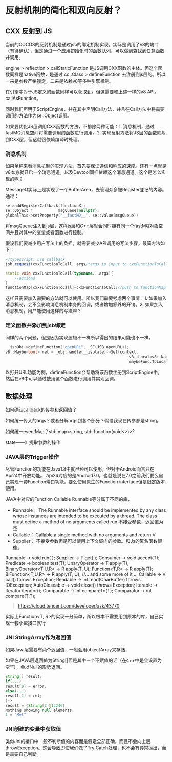 # 反射机制的简化和双向反射？

## CXX 反射到 JS

当前的COCOS的反射机制是通过jsb的绑定机制实现，实际是调用了v8的端口（有待确认），但是通过一个应用初始化时的函数队列，可以做到查找到任意函数并调用。

engine > reflection > callStaticFunction 是JS调用CXX函数的主体。但这个函数同样是native函数，是通过 cc::Class >  defineFunction 去注册到js层的。所以一来是参数严格锁定，二来是依赖v8等多种引擎机制。

在引擎中对于JS定义的函数同样可以获取到。但这需要和上述一样的v8 API。callAsFunction。

同时我们声明了ScriptEngine，并在其中声明Call方法，并且在Call方法中将需要调用的方法作为se::Object调用。

如果要优化JS层调用CXX函数的方法，不排除两种可能：1. 消息机制，通过fastMQ消息空间将需要调用的函数进行调用。2. 实现反射方法将JS层的函数映射到CXX层，但这就很依赖编译时处理。

### **消息机制**

如果单纯来看消息机制的实现方法，首先要保证通信和响应的速度。还有一点就是v8本身就开启一个消息通道，以及Devtool同样依赖这个消息通道。这个是怎么实现的呢？

MessageQ实际上是实现了一个BufferArea，去管理众多被Register登记的内容。通过：

```c++
se->addRegisterCallback(functionX);
se::Object *           msgQueue{nullptr};
globalThis->setProperty("__fastMQ__", se::Value(msgQueue))
```

将msgQueue注入到js层，这样js层和C++层就会同时拥有同一个fastMQ对象空间并且对其中的变量或者函数进行控制。

假设我们要减少用户写法上的负担，就需要减少API调用的写法步骤，最简方法如下：

```typescript
//typescript: use callback 
jsb.request(cxxFunctionToCall, args/*args to input to cxxFunctionToCall*/, callback/*()=>{}*/);
```

```cxx
static void cxxFunctionToCall(typename...args){
    //actions
}
functionMap[cxxFunctionToCall]=cxxFunctionToCall;//push to functionMap
```

这样只需要加入需要的方法就可以使用。所以我们需要考虑两个事情：1. 如果加入消息机制，会不会影响消息机制本身的回调，或者增加额外的开销。2. 如果加入消息机制，用户能使用这样的写法嘛？

### **定义函数并添加到jsb绑定**

同样的两个问题，但是因为实现逻辑不一样所以得出的结果可能也不一样。

```c++
__jsbObj->defineFunction("openURL", _SE(JSB_openURL));
v8::Maybe<bool> ret = _obj.handle(__isolate)->Set(context,
                                                      v8::Local<v8::Name>::Cast(maybeFuncName.ToLocalChecked()),
                                                      maybeFunc.ToLocalChecked());
```

以打开URL功能为例，defineFunction会帮助将该函数注册到ScriptEngine中，然后在v8中可以通过使用这个函数进行调用并实现回调。

## 数据处理

如何确认callback的传参和返回值？

如何统一传入的args？或者分解args到各个部分？假设我现在传参都是string。

如何统一eventMap？std::map<string, std::function(void<>)>?

state——》提取参数的操作

### JAVA层的Trigger操作

尽管Function的功能在Java1.8中就已经可以使用，但对于Android而言只在Api24中开放功能。
Api24对应的是Android7.0。也就是说在7.0之前我们要么自己实现一套Function端口功能，要么使用原生的Function interface但是限定版本使用。

JAVA中对应的Function Callable Runnable等分属于不同的库，
- Runnable： The Runnable interface should be implemented by any class whose instances are intended to be executed by a thread. The class must define a method of no arguments called run.不接受参数，返回值为空
- Callable： Callable<V> a single method with no arguments and return V
- Supplier： 不接受参数但是可以使用上下文域内的参数。和Js的匿名函数很像。

Runnable              -> void run( );
Supplier<T>           -> T get( );
Consumer<T>           -> void accept(T);
Predicate<T>          -> boolean test(T);
UnaryOperator<T>      -> T apply(T);
BinaryOperator<T,U,R> -> R apply(T, U);
Function<T,R>         -> R apply(T);
BiFunction<T,U,R>     -> R apply(T, U);
//... and some more of it ...
Callable<V>           -> V call() throws Exception;
Readable              -> int read(CharBuffer) throws IOException;
AutoCloseable         -> void close() throws Exception;
Iterable<T>           -> Iterator<T> iterator();
Comparable<T>         -> int compareTo(T);
Comparator<T>         -> int compare(T,T);
> https://cloud.tencent.com/developer/ask/43770

实际上Function<T, R>的实现十分简单，所以根本不需要用到原本的库，自己实现一套小型接口就行

### JNI StringArray作为返回值

如果Java层需要有两个返回值，一般会用objectArray来存储，

如果在JAVA层返回值为String[]但是其中一个不赋值的话（在c++中是会设置为空“”），会以Null的形势返回。

```java
String[] result;
if(...)
result[0] = error;
else(...)
result[1] = ret;
|->
result = {String[2]@12246}
Nothing showing null elements
1 = "Met"
```

### JNI创建的变量中获取值

类似Jni的接口中一般不判断值的内容而是假定全部正确，而且不会向上层throwException。这会导致即使我们做了Try Catch处理，也不会有异常抛出，而是需要自己判断。